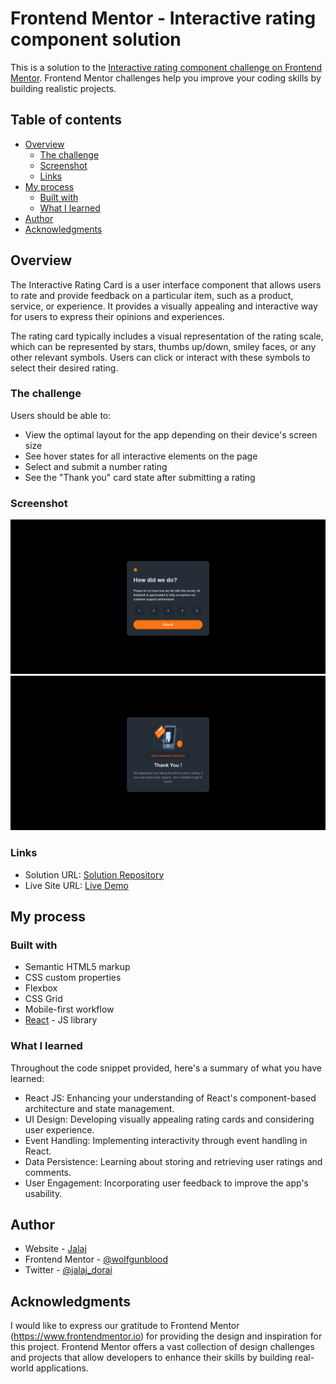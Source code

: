 # Frontend Mentor - Interactive rating component solution

This is a solution to the [Interactive rating component challenge on Frontend Mentor](https://www.frontendmentor.io/challenges/interactive-rating-component-koxpeBUmI). Frontend Mentor challenges help you improve your coding skills by building realistic projects. 

## Table of contents

- [Overview](#overview)
  - [The challenge](#the-challenge)
  - [Screenshot](#screenshot)
  - [Links](#links)
- [My process](#my-process)
  - [Built with](#built-with)
  - [What I learned](#what-i-learned)
- [Author](#author)
- [Acknowledgments](#acknowledgments)


## Overview

The Interactive Rating Card is a user interface component that allows users to rate and provide feedback on a particular item, such as a product, service, or experience. It provides a visually appealing and interactive way for users to express their opinions and experiences.

The rating card typically includes a visual representation of the rating scale, which can be represented by stars, thumbs up/down, smiley faces, or any other relevant symbols. Users can click or interact with these symbols to select their desired rating.

### The challenge

Users should be able to:

- View the optimal layout for the app depending on their device's screen size
- See hover states for all interactive elements on the page
- Select and submit a number rating
- See the "Thank you" card state after submitting a rating

### Screenshot

![](./Screenshot1.png)
![](./Screenshot2.png)

### Links

- Solution URL: [Solution Repository](https://github.com/wolfgunblood/interactive-rating)
- Live Site URL: [Live Demo](https://wolfgunblood.github.io/interactive-rating/)

## My process

### Built with

- Semantic HTML5 markup
- CSS custom properties
- Flexbox
- CSS Grid
- Mobile-first workflow
- [React](https://reactjs.org/) - JS library


### What I learned

Throughout the code snippet provided, here's a summary of what you have learned:

- React JS: Enhancing your understanding of React's component-based architecture and state management.
- UI Design: Developing visually appealing rating cards and considering user experience.
- Event Handling: Implementing interactivity through event handling in React.
- Data Persistence: Learning about storing and retrieving user ratings and comments.
- User Engagement: Incorporating user feedback to improve the app's usability.

## Author

- Website - [Jalaj](https://wolfgunblood.github.io/portfolio/)
- Frontend Mentor - [@wolfgunblood](https://www.frontendmentor.io/profile/wolfgunblood)
- Twitter - [@jalaj_dorai](https://twitter.com/jalaj_dorai)


## Acknowledgments

I would like to express our gratitude to Frontend Mentor (https://www.frontendmentor.io) for providing the design and inspiration for this project. Frontend Mentor offers a vast collection of design challenges and projects that allow developers to enhance their skills by building real-world applications.
